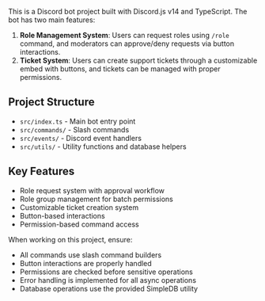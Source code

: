 <!-- Use this file to provide workspace-specific custom instructions to Copilot. For more details, visit https://code.visualstudio.com/docs/copilot/copilot-customization#_use-a-githubcopilotinstructionsmd-file -->

This is a Discord bot project built with Discord.js v14 and TypeScript. The bot has two main features:

1. **Role Management System**: Users can request roles using `/role` command, and moderators can approve/deny requests via button interactions.
2. **Ticket System**: Users can create support tickets through a customizable embed with buttons, and tickets can be managed with proper permissions.

## Project Structure
- `src/index.ts` - Main bot entry point
- `src/commands/` - Slash commands
- `src/events/` - Discord event handlers
- `src/utils/` - Utility functions and database helpers

## Key Features
- Role request system with approval workflow
- Role group management for batch permissions
- Customizable ticket creation system
- Button-based interactions
- Permission-based command access

When working on this project, ensure:
- All commands use slash command builders
- Button interactions are properly handled
- Permissions are checked before sensitive operations
- Error handling is implemented for all async operations
- Database operations use the provided SimpleDB utility
